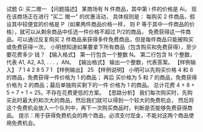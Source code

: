 试题 G: 买二赠一
【问题描述】
某商场有 N 件商品，其中第 i 件的价格是 Ai。
现在该商场正在进行 “买二 赠一” 的优惠活动，
具体规则是： 每购买 2 件商品，假设其中较便宜的价格是 P（如果两件商品价格一样， 
则 P 等于其中一件商品的价格），就可以从剩余商品中任选一件价格不超过 P/2的商品，
免费获得这一件商品。可以通过反复购买 2 件商品来获得多件免费商品，但是每件商品只能被购买或免费获得一次。 
小明想知道如果要拿下所有商品（包含购买和免费获得），至少要花费多少 钱？
【输入格式】
第一行包含一个整数 N。 第二行包含 N 个整数，代表 A1, A2, A3, . . . ，AN。
【输出格式】
输出一个整数，代表答案。
【样例输入】
7
1 4 2 8 5 7 1
【样例输出】
25
【样例说明】
小明可以先购买价格 4 和 8 的商品，免费获得一件价格为 1 的商品；
再后 买价格为 5 和 7 的商品，免费获得价格为 2 的商品；最后单独购买剩下的一件 价格为 1 的商品。
总计花费 4 + 8 + 5 + 7 + 1 = 25。不存在花费更低的方案。
【思路分析】
我们每次购买时，先购买此时最大的和次大的商品，然后我们就可以得到一个较大的免费机会，
然后将这个免费机会放入一个队列中，再下一次购买商品时，判断是否能够免费获得商品。
提示：用于获得免费机会的两个商品，必须支付现金，不能对这两个商品使用免费机会。
